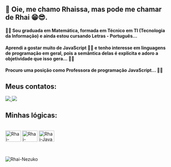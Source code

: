## **👋 Oie, me chamo Rhaissa, mas pode me chamar de Rhai 😁😎.**

#### 👨‍🚀 Sou graduada em **Matemática**, formada em **Técnico em TI (Tecnologia da Informação)** e ainda estou cursando **Letras - Português**... ####

#### Aprendi a gostar muito de **JavaScript** 👩‍💻 e tenho interesse em **linguagens de programação** em geral, pois a **semântica** delas é explícita e adoro a **objetividade** que isso gera... 🧠🖖 ####

#### Procuro uma posição como **Professora de programação JavaScript**... 👩‍💻 ####

## **Meus contatos:**

<a href="https://www.linkedin.com/in/rhaissa-rodrigues-926476203/" target="_blank">
  <img src="https://img.shields.io/badge/LinkedIn-0077B5?style=for-the-badge&logo=linkedin&logoColor=white" target="_blank">
</a>
<a href="mailto:rhaisssaa@gmail.com" target="_blank">
  <img src="https://img.shields.io/badge/Gmail-D14836?style=for-the-badge&logo=gmail&logoColor=white" target="_blank">
</a>





## **Minhas lógicas:** 

<div style="display: inline_block"><br>
<img align="center" alt="Rhai-MySql" height="35" width="48" <img src="https://cdn.jsdelivr.net/gh/devicons/devicon/icons/mysql/mysql-original.svg"/>
<img align="center" alt="Rhai-PostGreSql" height="35" width="48" <img src="https://cdn.jsdelivr.net/gh/devicons/devicon/icons/postgresql/postgresql-original.svg" />
<img align="center" alt="Rhai-Java" height="35" width="48" <img src="https://cdn.jsdelivr.net/gh/devicons/devicon/icons/java/java-original.svg" />
  
</div>


##

<div style="display: inline_block"><br>
<img align="middle" alt="Rhai-Nezuko" <img src="https://c.tenor.com/7gxuFd-Oc2EAAAAC/nezuko-demon-slayer.gif" />
</div>



<!---
Rhaisssa/Rhaisssa is a ✨ special ✨ repository because its `README.md` (this file) appears on your GitHub profile.
You can click the Preview link to take a look at your changes.
--->
